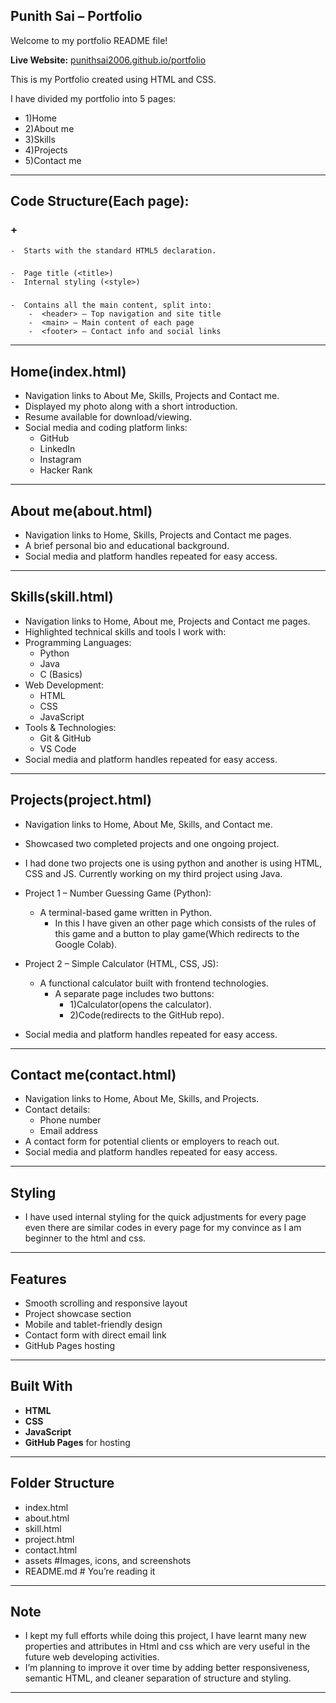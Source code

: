 ## Punith Sai – Portfolio

Welcome to my portfolio README file!  

**Live Website:** [punithsai2006.github.io/portfolio](https://punithsai2006.github.io/portfolio/)

This is my Portfolio created using HTML and CSS.

I have divided my portfolio into 5 pages:

-  1)Home
-  2)About me
-  3)Skills
-  4)Projects
-  5)Contact me

---

## Code Structure(Each page):
### <!DOCTYPE html> + <html>	
	-  Starts with the standard HTML5 declaration.

### <head>
	-  Page title (<title>)
	-  Internal styling (<style>)
### <body>
	-  Contains all the main content, split into:
		-  <header> – Top navigation and site title
		-  <main> – Main content of each page
		-  <footer> – Contact info and social links

---

##  Home(index.html)

-  Navigation links to About Me, Skills, Projects and Contact me.
-  Displayed my photo along with a short introduction.
-  Resume available for download/viewing.
-  Social media and coding platform links:
	-  GitHub
	-  LinkedIn
	-  Instagram
	-  Hacker Rank

---

##  About me(about.html)

-  Navigation links to Home, Skills, Projects and Contact me pages.
-  A brief personal bio and educational background.
-  Social media and platform handles repeated for easy access.

---

##  Skills(skill.html)

-  Navigation links to Home, About me, Projects and Contact me pages.
-  Highlighted technical skills and tools I work with:
-  Programming Languages:
	-  Python
	-  Java
	-  C (Basics)
-  Web Development:
	-  HTML
	-  CSS
	-  JavaScript
-  Tools & Technologies:
	-  Git & GitHub
	-  VS Code
-  Social media and platform handles repeated for easy access.

---

##  Projects(project.html)

-  Navigation links to Home, About Me, Skills, and Contact me.
-  Showcased two completed projects and one ongoing project.
-  I had done two projects one is using python and another is using HTML, CSS and JS. Currently working on my third project using Java.
-  Project 1 – Number Guessing Game (Python):
	-  A terminal-based game written in Python.
		-  In this I have given an other page which consists of the rules of this game and a button to play game(Which redirects to the Google Colab).

-  Project 2 – Simple Calculator (HTML, CSS, JS):
	-  A functional calculator built with frontend technologies.
		-  A separate page includes two buttons: 
			-  1)Calculator(opens the calculator).
			-  2)Code(redirects to the GitHub repo).
-  Social media and platform handles repeated for easy access.

---

##  Contact me(contact.html)

-  Navigation links to Home, About Me, Skills, and Projects.
-  Contact details:
	-  Phone number
	-  Email address
-  A contact form for potential clients or employers to reach out.
-  Social media and platform handles repeated for easy access.


---

##  Styling

-  I have used internal styling for the quick adjustments for every page even there are similar codes in every page for my convince as I am beginner to the html and css.

---  

##  Features

-  Smooth scrolling and responsive layout
-  Project showcase section
-  Mobile and tablet-friendly design
-  Contact form with direct email link
-  GitHub Pages hosting

---

##  Built With

- **HTML**
- **CSS**
- **JavaScript**
- **GitHub Pages** for hosting

---

## Folder Structure

-  index.html
-  about.html
-  skill.html
-  project.html
-  contact.html
-  assets          #Images, icons, and screenshots  
-  README.md       # You’re reading it 

---

## Note

-  I kept my full efforts while doing this project, I have learnt many new properties and attributes in Html and css which are very useful in the future web developing activities.
-  I’m planning to improve it over time by adding better responsiveness, semantic HTML, and cleaner separation of structure and styling.

---
